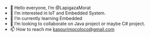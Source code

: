 - 👋 Hello everyone, I’m @LapigazaMorat
- 👀 I’m interested in IoT and Embedded System.
- 🌱 I’m currently learning Embedded
- 💞️ I’m looking to collaborate on Java project or maybe C# project.
- 📫 How to reach me kaspurimocoloco@gmail.com

<!---
LapigazaMorat/LapigazaMorat is a ✨ special ✨ repository because its `README.md` (this file) appears on your GitHub profile.
You can click the Preview link to take a look at your changes.
--->
